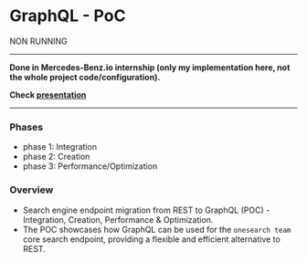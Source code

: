 # GraphQL - PoC

NON RUNNING

** **

**Done in Mercedes-Benz.io internship (only my implementation here, not the whole project code/configuration).**

**Check [presentation](./service3/GraphQL_PoC.pdf)**

** **

### Phases

- phase 1: Integration
- phase 2: Creation
- phase 3: Performance/Optimization

### Overview

- Search engine endpoint migration from REST to GraphQL (POC) - Integration, Creation, Performance & Optimization.
- The POC showcases how GraphQL can be used for the `onesearch team` core search endpoint, providing a flexible and efficient alternative to REST.

